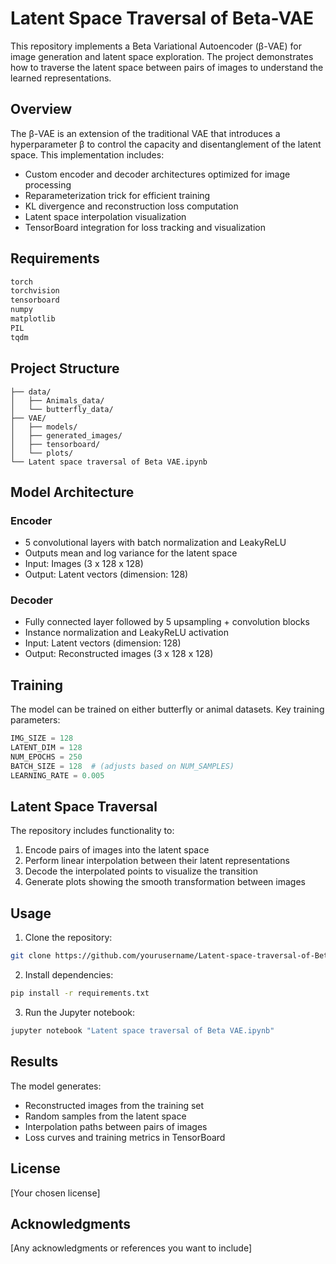# Latent Space Traversal of Beta-VAE

This repository implements a Beta Variational Autoencoder (β-VAE) for image generation and latent space exploration. The project demonstrates how to traverse the latent space between pairs of images to understand the learned representations.

## Overview

The β-VAE is an extension of the traditional VAE that introduces a hyperparameter β to control the capacity and disentanglement of the latent space. This implementation includes:

- Custom encoder and decoder architectures optimized for image processing
- Reparameterization trick for efficient training
- KL divergence and reconstruction loss computation
- Latent space interpolation visualization
- TensorBoard integration for loss tracking and visualization

## Requirements

```bash
torch
torchvision
tensorboard
numpy
matplotlib
PIL
tqdm
```

## Project Structure

```
├── data/
│   ├── Animals_data/
│   └── butterfly_data/
├── VAE/
│   ├── models/
│   ├── generated_images/
│   ├── tensorboard/
│   └── plots/
└── Latent space traversal of Beta VAE.ipynb
```

## Model Architecture

### Encoder
- 5 convolutional layers with batch normalization and LeakyReLU
- Outputs mean and log variance for the latent space
- Input: Images (3 x 128 x 128)
- Output: Latent vectors (dimension: 128)

### Decoder
- Fully connected layer followed by 5 upsampling + convolution blocks
- Instance normalization and LeakyReLU activation
- Input: Latent vectors (dimension: 128)
- Output: Reconstructed images (3 x 128 x 128)

## Training

The model can be trained on either butterfly or animal datasets. Key training parameters:

```python
IMG_SIZE = 128
LATENT_DIM = 128
NUM_EPOCHS = 250
BATCH_SIZE = 128  # (adjusts based on NUM_SAMPLES)
LEARNING_RATE = 0.005
```

## Latent Space Traversal

The repository includes functionality to:
1. Encode pairs of images into the latent space
2. Perform linear interpolation between their latent representations
3. Decode the interpolated points to visualize the transition
4. Generate plots showing the smooth transformation between images

## Usage

1. Clone the repository:
```bash
git clone https://github.com/yourusername/Latent-space-traversal-of-Beta-VAE.git
```

2. Install dependencies:
```bash
pip install -r requirements.txt
```

3. Run the Jupyter notebook:
```bash
jupyter notebook "Latent space traversal of Beta VAE.ipynb"
```

## Results

The model generates:
- Reconstructed images from the training set
- Random samples from the latent space
- Interpolation paths between pairs of images
- Loss curves and training metrics in TensorBoard

## License

[Your chosen license]

## Acknowledgments

[Any acknowledgments or references you want to include]
